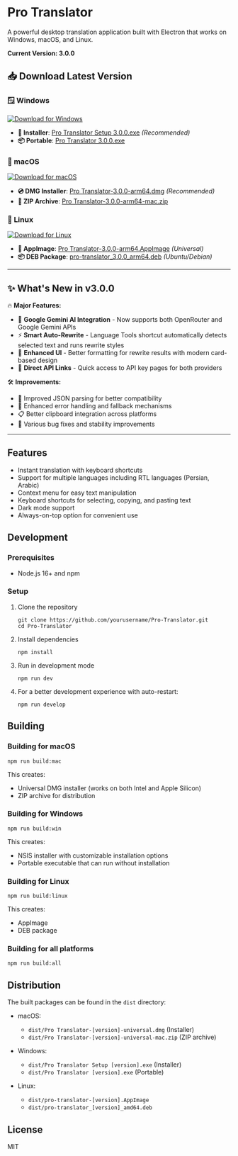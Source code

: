 # Pro Translator

A powerful desktop translation application built with Electron that works on Windows, macOS, and Linux.

**Current Version: 3.0.0**

## 📥 Download Latest Version

### 🪟 Windows
[![Download for Windows](https://img.shields.io/badge/Download-Windows-blue?style=for-the-badge&logo=windows)](https://github.com/mortezadalil/Pro-Translator/releases/download/v3.0.0/Pro.Translator.Setup.3.0.0.exe)
- **🔧 Installer**: [Pro Translator Setup 3.0.0.exe](https://github.com/mortezadalil/Pro-Translator/releases/download/v3.0.0/Pro.Translator.Setup.3.0.0.exe) *(Recommended)*
- **📦 Portable**: [Pro Translator 3.0.0.exe](https://github.com/mortezadalil/Pro-Translator/releases/download/v3.0.0/Pro.Translator.3.0.0.exe)

### 🍎 macOS
[![Download for macOS](https://img.shields.io/badge/Download-macOS-black?style=for-the-badge&logo=apple)](https://github.com/mortezadalil/Pro-Translator/releases/download/v3.0.0/Pro.Translator-3.0.0-arm64.dmg)
- **💿 DMG Installer**: [Pro Translator-3.0.0-arm64.dmg](https://github.com/mortezadalil/Pro-Translator/releases/download/v3.0.0/Pro.Translator-3.0.0-arm64.dmg) *(Recommended)*
- **📁 ZIP Archive**: [Pro Translator-3.0.0-arm64-mac.zip](https://github.com/mortezadalil/Pro-Translator/releases/download/v3.0.0/Pro.Translator-3.0.0-arm64-mac.zip)

### 🐧 Linux
[![Download for Linux](https://img.shields.io/badge/Download-Linux-orange?style=for-the-badge&logo=linux)](https://github.com/mortezadalil/Pro-Translator/releases/download/v3.0.0/Pro.Translator-3.0.0-arm64.AppImage)
- **🚀 AppImage**: [Pro Translator-3.0.0-arm64.AppImage](https://github.com/mortezadalil/Pro-Translator/releases/download/v3.0.0/Pro.Translator-3.0.0-arm64.AppImage) *(Universal)*
- **📦 DEB Package**: [pro-translator_3.0.0_arm64.deb](https://github.com/mortezadalil/Pro-Translator/releases/download/v3.0.0/pro-translator_3.0.0_arm64.deb) *(Ubuntu/Debian)*

---

## ✨ What's New in v3.0.0

🔥 **Major Features:**
- 🤖 **Google Gemini AI Integration** - Now supports both OpenRouter and Google Gemini APIs
- ⚡ **Smart Auto-Rewrite** - Language Tools shortcut automatically detects selected text and runs rewrite styles
- 🎯 **Enhanced UI** - Better formatting for rewrite results with modern card-based design
- 🔗 **Direct API Links** - Quick access to API key pages for both providers

🛠️ **Improvements:**
- 🎨 Improved JSON parsing for better compatibility
- 🔧 Enhanced error handling and fallback mechanisms
- 📋 Better clipboard integration across platforms
- 🐛 Various bug fixes and stability improvements

---

## Features

- Instant translation with keyboard shortcuts
- Support for multiple languages including RTL languages (Persian, Arabic)
- Context menu for easy text manipulation
- Keyboard shortcuts for selecting, copying, and pasting text
- Dark mode support
- Always-on-top option for convenient use

## Development

### Prerequisites

- Node.js 16+ and npm

### Setup

1. Clone the repository
   ```
   git clone https://github.com/yourusername/Pro-Translator.git
   cd Pro-Translator
   ```

2. Install dependencies
   ```
   npm install
   ```

3. Run in development mode
   ```
   npm run dev
   ```

4. For a better development experience with auto-restart:
   ```
   npm run develop
   ```

## Building

### Building for macOS

```
npm run build:mac
```

This creates:
- Universal DMG installer (works on both Intel and Apple Silicon)
- ZIP archive for distribution

### Building for Windows

```
npm run build:win
```

This creates:
- NSIS installer with customizable installation options
- Portable executable that can run without installation

### Building for Linux

```
npm run build:linux
```

This creates:
- AppImage
- DEB package

### Building for all platforms

```
npm run build:all
```

## Distribution

The built packages can be found in the `dist` directory:

- macOS: 
  - `dist/Pro Translator-[version]-universal.dmg` (Installer)
  - `dist/Pro Translator-[version]-universal-mac.zip` (ZIP archive)

- Windows:
  - `dist/Pro Translator Setup [version].exe` (Installer)
  - `dist/Pro Translator [version].exe` (Portable)

- Linux:
  - `dist/pro-translator-[version].AppImage`
  - `dist/pro-translator_[version]_amd64.deb`

## License

MIT 